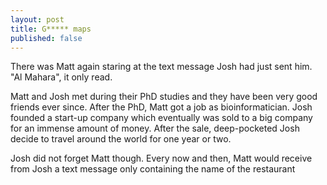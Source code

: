 ```yaml
---
layout: post
title: G***** maps
published: false
---
```


There was Matt again staring at the text message Josh had just sent him. "Al Mahara", it only read. 

Matt and Josh met during their PhD studies and they have been very good friends ever since. After the PhD, Matt got a job as bioinformatician. Josh founded a start-up company which eventually was sold to a big company for an immense amount of money. After the sale, deep-pocketed Josh decide to travel around the world for one year or two.

Josh did not forget Matt though. Every now and then, Matt would receive from Josh a text message only containing the name of the restaurant

